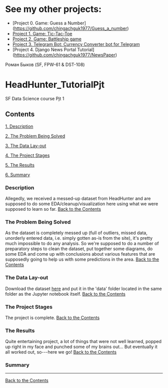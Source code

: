 # See my other projects:
* [Project 0. Game: Guess a Number] (https://github.com/chingachguk1977/Guess_a_number)
* [Project 1. Game: Tic-Tac-Toe](https://github.com/chingachguk1977/my_tic-tac-toe)
* [Project 2. Game: Battleship game](https://github.com/chingachguk1977/Battleship-game)
* [Project 3. Telegram Bot: Currency Converter bot for Telegram](https://github.com/chingachguk1977/CurrencyConverterBot)
* [Project 4. Django News Portal Tutorial] (https://github.com/chingachguk1977/NewsPaper)


Роман Быков (SF, FPW-61 & DST-108)


# HeadHunter_TutorialPjt
 SF Data Science course Pjt 1

## Contents
[1. Description](https://github.com/chingachguk1977/HeadHunter_TutorialPjt/tree/main/project%20files#description)

[2. The Problem Being Solved](https://github.com/chingachguk1977/HeadHunter_TutorialPjt/tree/main/project%20files#the-problem-being-solved)

[3. The Data Lay-out](https://github.com/chingachguk1977/HeadHunter_TutorialPjt/tree/main/project%20files#the-data-lay-out)

[4. The Project Stages](https://github.com/chingachguk1977/HeadHunter_TutorialPjt/tree/main/project%20files#the-project-stages)

[5. The Results](https://github.com/chingachguk1977/HeadHunter_TutorialPjt/tree/main/project%20files#the-results)

[6. Summary](https://github.com/chingachguk1977/HeadHunter_TutorialPjt/tree/main/project%20files#summary)


### Description
Allegedly, we received a messed-up dataset from HeadHunter and are supposed to do some EDA/cleanup/visualization here using what we were supposed to learn so far.
[Back to the Contents](https://github.com/chingachguk1977/HeadHunter_TutorialPjt/tree/main/project%20files#contents)

### The Problem Being Solved
As the dataset is completely messed up (full of outliers, missed data, unorderly entered data, i.e. simply gotten as-is from the site), it's pretty much impossible to do any analysis. So we're supposed to do a number of preparatory steps to clean the dataset, put together some diagrams, do some EDA and come up with conclusions about various features that are supposedly going to help us with some predictions in the area.
[Back to the Contents](https://github.com/chingachguk1977/HeadHunter_TutorialPjt/tree/main/project%20files#contents)

### The Data Lay-out
Download the dataset [here](https://drive.google.com/file/d/1PIvuzw-BBIuRcgRcyKUAYCxg5aW4ByNU/view?usp=sharing) and put it in the 'data' folder located in the same folder as the Jupyter notebook itself.
[Back to the Contents](https://github.com/chingachguk1977/HeadHunter_TutorialPjt/tree/main/project%20files#contents)

### The Project Stages
The project is complete.
[Back to the Contents](https://github.com/chingachguk1977/HeadHunter_TutorialPjt/tree/main/project%20files#contents)

### The Results
Quite entertaining project, a lot of things that were not well learned, popped up right in my face and punched some of my brains out... But eventually it all worked out, so---here we go!
[Back to the Contents](https://github.com/chingachguk1977/HeadHunter_TutorialPjt/tree/main/project%20files#contents)


### Summary
***
[Back to the Contents](https://github.com/chingachguk1977/HeadHunter_TutorialPjt/tree/main/project%20files#contents)
